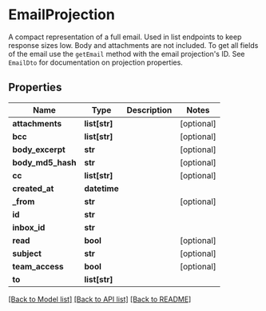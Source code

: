 # EmailProjection

A compact representation of a full email. Used in list endpoints to keep response sizes low. Body and attachments are not included. To get all fields of the email use the `getEmail` method with the email projection's ID. See `EmailDto` for documentation on projection properties.
## Properties
Name | Type | Description | Notes
------------ | ------------- | ------------- | -------------
**attachments** | **list[str]** |  | [optional] 
**bcc** | **list[str]** |  | [optional] 
**body_excerpt** | **str** |  | [optional] 
**body_md5_hash** | **str** |  | [optional] 
**cc** | **list[str]** |  | [optional] 
**created_at** | **datetime** |  | 
**_from** | **str** |  | [optional] 
**id** | **str** |  | 
**inbox_id** | **str** |  | 
**read** | **bool** |  | [optional] 
**subject** | **str** |  | [optional] 
**team_access** | **bool** |  | [optional] 
**to** | **list[str]** |  | 

[[Back to Model list]](../README#documentation-for-models) [[Back to API list]](../README#documentation-for-api-endpoints) [[Back to README]](../README)


